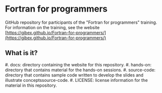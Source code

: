 # Fortran for programmers

GitHub repository for participants of the "Fortran for programmers" training.
For information on the training, see the website
[https://gjbex.github.io/Fortran-for-programmers/](https://gjbex.github.io/Fortran-for-programmers/)


## What is it?

#. docs: directory containing the website for this repository.
#. hands-on: directory that contains material for the hands-on sessions.
#. source-code: directory that contains sample code written to develop the slides and
   illustrate conceptssource-code.
#. LICENSE: license information for the material in this repository.
